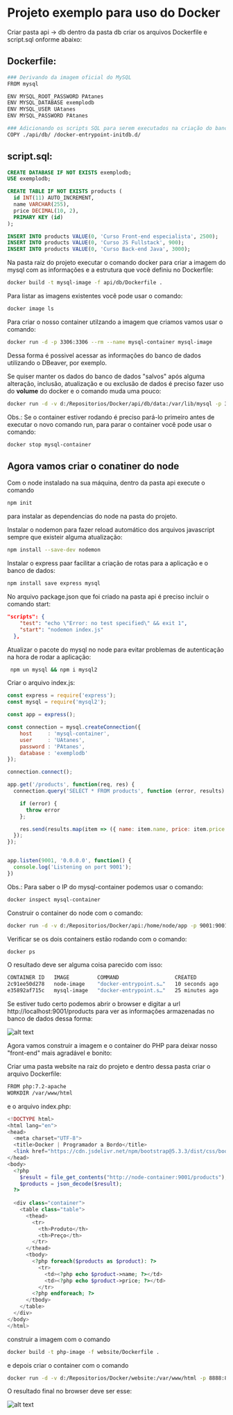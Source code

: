 # Projeto exemplo para uso do  Docker

Criar pasta api -> db
dentro da pasta db criar os arquivos Dockerfile e script.sql onforme abaixo:

## Dockerfile:
```bash
### Derivando da imagem oficial do MySQL
FROM mysql

ENV MYSQL_ROOT_PASSWORD PAtanes
ENV MYSQL_DATABASE exemplodb
ENV MYSQL_USER UAtanes
ENV MYSQL_PASSWORD PAtanes

### Adicionando os scripts SQL para serem executados na criação do banco
COPY ./api/db/ /docker-entrypoint-initdb.d/
```	
## script.sql:
```sql
CREATE DATABASE IF NOT EXISTS exemplodb;
USE exemplodb;

CREATE TABLE IF NOT EXISTS products (
  id INT(11) AUTO_INCREMENT,
  name VARCHAR(255),
  price DECIMAL(10, 2),
  PRIMARY KEY (id)
);

INSERT INTO products VALUE(0, 'Curso Front-end especialista', 2500);
INSERT INTO products VALUE(0, 'Curso JS Fullstack', 900);
INSERT INTO products VALUE(0, 'Curso Back-end Java', 3000);
```

Na pasta raiz do projeto executar o comando docker para criar a imagem do mysql com as informações e a estrutura que você definiu no Dockerfile:
```bash
docker build -t mysql-image -f api/db/Dockerfile .
``` 
Para listar as imagens existentes você pode usar o comando:
```bash 
docker image ls
``` 
Para criar o nosso container utilzando a imagem que criamos vamos usar o comando:
```bash 
docker run -d -p 3306:3306 --rm --name mysql-container mysql-image
```
Dessa forma é possivel acessar as informações do banco de dados utilizando o DBeaver, por exemplo.

Se quiser manter os dados do banco de dados "salvos" após alguma alteração, inclusão, atualização e ou exclusão de dados é preciso fazer uso do **volume** do docker e o comando muda uma pouco:

```bash 
docker run -d -v d:/Repositorios/Docker/api/db/data:/var/lib/mysql -p 3306:3306 --rm --name mysql-container mysql-image
```
Obs.: Se o container estiver rodando é preciso pará-lo primeiro antes de executar o novo comando run, para parar o container você pode usar o comando:
```bash 
docker stop mysql-container
```
## Agora vamos criar o conatiner do node
Com o node instalado na sua máquina, dentro da pasta api execute o comando
```bash 
npm init
```
para instalar as dependencias do node na pasta do projeto.

Instalar o nodemon para fazer reload automático dos arquivos javascript sempre que existeir alguma atualização:

```bash 
npm install --save-dev nodemon
```
Instalar o express paar facilitar a criação de rotas para a aplicação e o banco de dados:

```bash 
npm install save express mysql
```
No arquivo package.json que foi criado na pasta api é preciso incluir o comando start:
```json
"scripts": {
    "test": "echo \"Error: no test specified\" && exit 1",
    "start": "nodemon index.js"
  }, 
```
Atualizar o pacote do mysql no node para evitar problemas de autenticação na hora de rodar a aplicação:
```bash
 npm un mysql && npm i mysql2
```
Criar o arquivo index.js:
```javascript
const express = require('express');
const mysql = require('mysql2');

const app = express();

const connection = mysql.createConnection({
    host     : 'mysql-container',
    user     : 'UAtanes',
    password : 'PAtanes',
    database : 'exemplodb'
});

connection.connect();

app.get('/products', function(req, res) {
  connection.query('SELECT * FROM products', function (error, results) {

    if (error) { 
      throw error
    };

    res.send(results.map(item => ({ name: item.name, price: item.price })));
  });
});


app.listen(9001, '0.0.0.0', function() {
  console.log('Listening on port 9001');
})
```
Obs.: Para saber o IP do mysql-container podemos usar o comando:
```bash
docker inspect mysql-container
```
Construir o container do node com o comando:
```bash
docker run -d -v d:/Repositorios/Docker/api:/home/node/app -p 9001:9001 --link mysql-container --rm --name node-container node-image
```
Verificar se os dois containers estão rodando com o comando:
```bash
docker ps
```
O resultado deve ser alguma coisa parecido com isso:
```bash
CONTAINER ID   IMAGE         COMMAND                  CREATED          STATUS          PORTS                    NAMES
2c91ee50d278   node-image    "docker-entrypoint.s…"   10 seconds ago   Up 8 seconds    0.0.0.0:9001->9001/tcp   node-container
e35892af715c   mysql-image   "docker-entrypoint.s…"   25 minutes ago   Up 25 minutes   3306/tcp, 33060/tcp      mysql-container
```
Se estiver tudo certo podemos abrir o browser e digitar a url 
http://localhost:9001/products para ver as informações armazenadas no banco de dados dessa forma:
  
![alt text](image.png)
  
Agora vamos construir a imagem e o container do PHP para deixar nosso "front-end" mais agradável e bonito:

Criar uma pasta website na raiz do projeto e dentro dessa pasta criar o arquivo Dockerfile:
```bash
FROM php:7.2-apache
WORKDIR /var/www/html
```
e o arquivo index.php:

```php
<!DOCTYPE html>
<html lang="en">
<head>
  <meta charset="UTF-8">
  <title>Docker | Programador a Bordo</title>
  <link href="https://cdn.jsdelivr.net/npm/bootstrap@5.3.3/dist/css/bootstrap.min.css" rel="stylesheet" integrity="sha384-QWTKZyjpPEjISv5WaRU9OFeRpok6YctnYmDr5pNlyT2bRjXh0JMhjY6hW+ALEwIH" crossorigin="anonymous">
</head>
<body>
  <?php
    $result = file_get_contents("http://node-container:9001/products");
    $products = json_decode($result);
  ?>
  
  <div class="container">
    <table class="table">
      <thead>
        <tr>
          <th>Produto</th>
          <th>Preço</th>
        </tr>
      </thead>
      <tbody>
        <?php foreach($products as $product): ?>
          <tr>
            <td><?php echo $product->name; ?></td>
            <td><?php echo $product->price; ?></td>
          </tr>
        <?php endforeach; ?>
      </tbody>
    </table>
  </div>
</body>
</html>
```
construir a imagem com o comando
```bash
docker build -t php-image -f website/Dockerfile .
```
e depois criar o container com o comando
```bash
docker run -d -v d:/Repositorios/Docker/website:/var/www/html -p 8888:80 --link node-container --rm --name php-container php-image
```
O resultado final no browser deve ser esse:
  
![alt text](image-1.png)